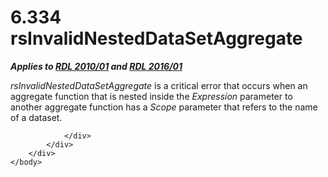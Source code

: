 <html dir="LTR" xmlns:mshelp="http://msdn.microsoft.com/mshelp" xmlns:ddue="http://ddue.schemas.microsoft.com/authoring/2003/5" xmlns:xlink="http://www.w3.org/1999/xlink" xmlns:tool="http://www.microsoft.com/tooltip">
    <head>
        <meta http-equiv="Content-Type" content="text/html; CHARSET=utf-8"></meta>
        <meta name="save" content="history"></meta>
        <title>6.334 rsInvalidNestedDataSetAggregate</title>
        <xml>
            <mshelp:toctitle title="6.334 rsInvalidNestedDataSetAggregate"></mshelp:toctitle>
            <mshelp:rltitle title="[MS-RDL]: rsInvalidNestedDataSetAggregate"></mshelp:rltitle>
            <mshelp:keyword index="A" term="40b82772-e673-429f-86dd-fa960d7482fb"></mshelp:keyword>
            <mshelp:attr name="DCSext.ContentType" value="open specification"></mshelp:attr>
            <mshelp:attr name="AssetID" value="40b82772-e673-429f-86dd-fa960d7482fb"></mshelp:attr>
            <mshelp:attr name="TopicType" value="kbRef"></mshelp:attr>
            <mshelp:attr name="DCSext.Title" value="[MS-RDL]: rsInvalidNestedDataSetAggregate" />
        </xml>
    </head>
    <body>
        <div id="header">
            <h1 class="heading">6.334 rsInvalidNestedDataSetAggregate</h1>
        </div>
        <div id="mainSection">
            <div id="mainBody">
                <div id="allHistory" class="saveHistory"></div>
                <div id="sectionSection0" class="section" name="collapseableSection">
                    

<p><b><i>Applies to </i></b><a href="3428e690-a348-4ec7-8a6a-8efb42d2cdee.md"><b><i>RDL 2010/01</i></b></a><b><i>
and </i></b><a href="52ce3983-2bfc-4e72-9359-42aaf5fe4509.md"><b><i>RDL 2016/01</i></b></a></p>

<p><i>rsInvalidNestedDataSetAggregate</i> is a critical error
that occurs when an aggregate function that is nested inside the <i>Expression</i>
parameter to another aggregate function has a <i>Scope</i> parameter that
refers to the name of a dataset.</p>


                </div>
            </div>
        </div>
    </body>
</html>
